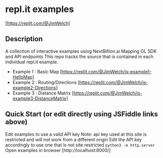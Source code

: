 # repl.it examples
[https://replit.com/@JimWelch]

## Description
A collection of interactive examples using NextBillion.ai Mapping GL SDK and API endpoints
This repo tracks the source that is contained in each individual repl.it example.
- Example 1 : Basic Map [https://replit.com/@JimWelch/js-example1-HelloMap]
- Example 2 : Routing/Directions [https://replit.com/@JimWelch/js-example2-Directions]
- Example 3 : Distance Matrix [https://replit.com/@JimWelch/js-example3-DistanceMatrix]

## Quick Start (or edit directly using JSFiddle links above)
Edit examples to use a valid API key Note: api key used at this site is restricted and will not work from a different origin
Edit the API key accordingly to use one that is not site restricted
`python3 -m http.server`
Open examples in browser [http://localhost:8000/]